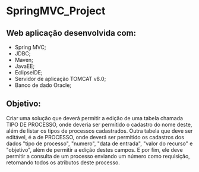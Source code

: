 # SpringMVC_Project

## Web aplicação desenvolvida com:
- Spring MVC;
- JDBC;
- Maven;
- JavaEE;
- EclipseIDE;
- Servidor de aplicação TOMCAT v8.0;
- Banco de dado Oracle;

## Objetivo:

Criar uma solução que deverá permitir a edição de uma tabela chamada TIPO DE PROCESSO, onde deveria ser permitido o cadastro do nome deste, além de listar os tipos de processos cadastrados.
Outra tabela que deve ser editável, é a de PROCESSO, onde deverá ser permitido os cadastros dos dados "tipo de processo", "numero", "data de entrada", "valor do recurso" e "objetivo", além de permitir a edição destes campos. E por fim, ele deve permitir a consulta de um processo enviando um número como requisição, retornando todos os atributos deste processo.
